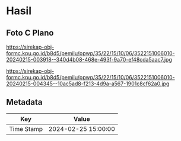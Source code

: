 # Hasil

## Foto C Plano

https://sirekap-obj-formc.kpu.go.id/b8d5/pemilu/ppwp/35/22/15/10/06/3522151006010-20240215-003918--340d4b08-468e-493f-9a70-ef48cda5aac7.jpg

https://sirekap-obj-formc.kpu.go.id/b8d5/pemilu/ppwp/35/22/15/10/06/3522151006010-20240215-004345--10ac5ad8-f213-4d9a-a567-1901c8cf62a0.jpg


## Metadata

| Key        | Value               |
| ---------- | ------------------- |
| Time Stamp | 2024-02-25 15:00:00 |



